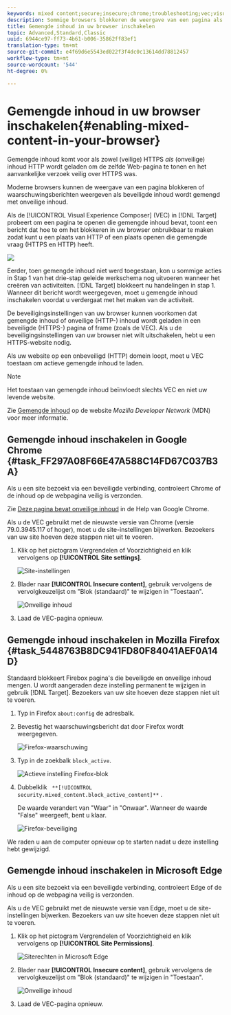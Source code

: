 ```yaml
---
keywords: mixed content;secure;insecure;chrome;troubleshooting;vec;visual experience composer;unsecure;http;https;firefox;internet explorer
description: Sommige browsers blokkeren de weergave van een pagina als beveiligde inhoud wordt gemengd met onveilige inhoud.
title: Gemengde inhoud in uw browser inschakelen
topic: Advanced,Standard,Classic
uuid: 6944ce97-ff73-4b61-b006-35862ff83ef1
translation-type: tm+mt
source-git-commit: e4f69d6e5543ed022f3f4dc0c13614dd78812457
workflow-type: tm+mt
source-wordcount: '544'
ht-degree: 0%

---
```



# Gemengde inhoud in uw browser inschakelen{#enabling-mixed-content-in-your-browser}

Gemengde inhoud komt voor als zowel (veilige) HTTPS *als* (onveilige) inhoud HTTP wordt geladen om de zelfde Web-pagina te tonen en het aanvankelijke verzoek veilig over HTTPS was.

Moderne browsers kunnen de weergave van een pagina blokkeren of waarschuwingsberichten weergeven als beveiligde inhoud wordt gemengd met onveilige inhoud.

Als de [!UICONTROL Visual Experience Composer] (VEC) in [!DNL Target] probeert om een pagina te openen die gemengde inhoud bevat, toont een bericht dat hoe te om het blokkeren in uw browser onbruikbaar te maken zodat kunt u een plaats van HTTP of een plaats openen die gemengde vraag (HTTPS en HTTP) heeft.

![](assets/mixed_content_warning.gif)

Eerder, toen gemengde inhoud niet werd toegestaan, kon u sommige acties in Stap 1 van het drie-stap geleide werkschema nog uitvoeren wanneer het creëren van activiteiten. [!DNL Target] blokkeert nu handelingen in stap 1. Wanneer dit bericht wordt weergegeven, moet u gemengde inhoud inschakelen voordat u verdergaat met het maken van de activiteit.

De beveiligingsinstellingen van uw browser kunnen voorkomen dat gemengde inhoud of onveilige (HTTP-) inhoud wordt geladen in een beveiligde (HTTPS-) pagina of frame (zoals de VEC). Als u de beveiligingsinstellingen van uw browser niet wilt uitschakelen, hebt u een HTTPS-website nodig.

Als uw website op een onbeveiligd (HTTP) domein loopt, moet u VEC toestaan om actieve gemengde inhoud te laden.

>[!NOTE]
>
>Het toestaan van gemengde inhoud beïnvloedt slechts VEC en niet uw levende website.

Zie [Gemengde inhoud](https://developer.mozilla.org/en-US/docs/Web/Security/Mixed_content) op de website *Mozilla Developer Network* (MDN) voor meer informatie.

## Gemengde inhoud inschakelen in Google Chrome {#task_FF297A08F66E47A588C14FD67C037B3A}

Als u een site bezoekt via een beveiligde verbinding, controleert Chrome of de inhoud op de webpagina veilig is verzonden.

Zie [Deze pagina bevat onveilige inhoud](https://support.google.com/chrome/answer/1342714?hl=en) in de Help van Google Chrome.

Als u de VEC gebruikt met de nieuwste versie van Chrome (versie 79.0.3945.117 of hoger), moet u de site-instellingen bijwerken. Bezoekers van uw site hoeven deze stappen niet uit te voeren.

1. Klik op het pictogram Vergrendelen of Voorzichtigheid en klik vervolgens op **[!UICONTROL Site settings]**.

   ![Site-instellingen](/help/c-experiences/c-visual-experience-composer/r-troubleshoot-composer/assets/site-settings.png)

1. Blader naar **[!UICONTROL Insecure content]**, gebruik vervolgens de vervolgkeuzelijst om &quot;Blok (standaard)&quot; te wijzigen in &quot;Toestaan&quot;.

   ![Onveilige inhoud](/help/c-experiences/c-visual-experience-composer/r-troubleshoot-composer/assets/insecure-content.png)

1. Laad de VEC-pagina opnieuw.

## Gemengde inhoud inschakelen in Mozilla Firefox {#task_5448763B8DC941FD80F84041AEF0A14D}

Standaard blokkeert Firebox pagina&#39;s die beveiligde en onveilige inhoud mengen. U wordt aangeraden deze instelling permanent te wijzigen in gebruik [!DNL Target]. Bezoekers van uw site hoeven deze stappen niet uit te voeren.

1. Typ in Firefox `about:config` de adresbalk.
1. Bevestig het waarschuwingsbericht dat door Firefox wordt weergegeven.

   ![Firefox-waarschuwing](/help/c-experiences/c-visual-experience-composer/r-troubleshoot-composer/assets/firefox.png)

1. Typ in de zoekbalk `block_active`.

   ![Actieve instelling Firefox-blok](/help/c-experiences/c-visual-experience-composer/r-troubleshoot-composer/assets/firefox3.png)

1. Dubbelklik ` **[!UICONTROL security.mixed_content.block_active_content]**` .

   De waarde verandert van &quot;Waar&quot; in &quot;Onwaar&quot;. Wanneer de waarde &quot;False&quot; weergeeft, bent u klaar.

   ![Firefox-beveiliging](/help/c-experiences/c-visual-experience-composer/r-troubleshoot-composer/assets/firefox2.png)

We raden u aan de computer opnieuw op te starten nadat u deze instelling hebt gewijzigd.

## Gemengde inhoud inschakelen in Microsoft Edge

Als u een site bezoekt via een beveiligde verbinding, controleert Edge of de inhoud op de webpagina veilig is verzonden.

Als u de VEC gebruikt met de nieuwste versie van Edge, moet u de site-instellingen bijwerken. Bezoekers van uw site hoeven deze stappen niet uit te voeren.

1. Klik op het pictogram Vergrendelen of Voorzichtigheid en klik vervolgens op **[!UICONTROL Site Permissions]**.

   ![Siterechten in Microsoft Edge](/help/c-experiences/c-visual-experience-composer/r-troubleshoot-composer/assets/ms-edge.png)

1. Blader naar **[!UICONTROL Insecure content]**, gebruik vervolgens de vervolgkeuzelijst om &quot;Blok (standaard)&quot; te wijzigen in &quot;Toestaan&quot;.

   ![Onveilige inhoud](/help/c-experiences/c-visual-experience-composer/r-troubleshoot-composer/assets/ms-edge-2.png)

1. Laad de VEC-pagina opnieuw.